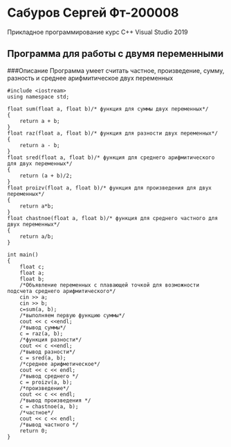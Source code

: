 # Сабуров Сергей Фт-200008
Прикладное программирование курс
С++ Visual Studio 2019
## Программа для работы с двумя переменными

###Описание
Программа умеет считать частное, произведение, сумму, разность и среднее арифмитическое двух переменных
```
#include <iostream>
using namespace std;

float sum(float a, float b)/* функция для суммы двух переменных*/
{
    return a + b;
}
float raz(float a, float b)/* функция для разности двух переменных*/
{
    return a - b;
}
float sred(float a, float b)/* функция для среднего арифмитического для двух переменных*/
{
    return (a + b)/2;
}
float proizv(float a, float b)/* функция для произведения для двух переменных*/
{
    return a*b;
}
float chastnoe(float a, float b)/* функция для среднего частного для двух переменных*/
{
    return a/b;
}

int main()
{
    float c;
    float a;
    float b;
    /*Объявление переменных с плавающей точкой для возможности подсчета среднего арифмитического*/
    cin >> a;
    cin >> b;
    c=sum(a, b);
    /*выполняем первую функцию суммы*/
    cout << c <<endl;
    /*вывод суммы*/
    c = raz(a, b);
    /*функция разности*/
    cout << c <<endl;
    /*вывод разности*/
    c = sred(a, b);
    /*среднее арифметическое*/
    cout << c << endl;
    /*вывод среднего */
    c = proizv(a, b);
    /*произведение*/
    cout << c << endl;
    /*вывод произведения */
    c = chastnoe(a, b);
    /*частное*/
    cout << c << endl;
    /*вывод частного */
    return 0;
}
```
